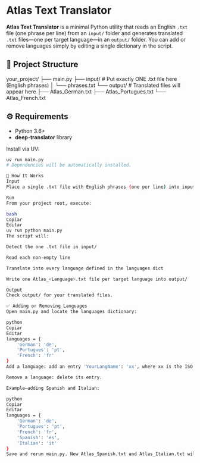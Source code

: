 # Atlas Text Translator

**Atlas Text Translator** is a minimal Python utility that reads an English `.txt` file (one phrase per line) from an `input/` folder and generates translated `.txt` files—one per target language—in an `output/` folder. You can add or remove languages simply by editing a single dictionary in the script.

## 📂 Project Structure

your_project/
├── main.py
├── input/ # Put exactly ONE .txt file here (English phrases)
│ └── phrases.txt
└── output/ # Translated files will appear here
├── Atlas_German.txt
├── Atlas_Portugues.txt
└── Atlas_French.txt


## ⚙️ Requirements

- Python 3.6+
- **deep-translator** library

Install via UV:

```bash
uv run main.py 
# Dependencies will be automatically installed.

🚀 How It Works
Input
Place a single .txt file with English phrases (one per line) into input/.

Run
From your project root, execute:

bash
Copiar
Editar
uv run python main.py
The script will:

Detect the one .txt file in input/

Read each non-empty line

Translate into every language defined in the languages dict

Write one Atlas_<Language>.txt file per target language into output/

Output
Check output/ for your translated files.

✅ Adding or Removing Languages
Open main.py and locate the languages dictionary:

python
Copiar
Editar
languages = {
    'German': 'de',
    'Portugues': 'pt',
    'French': 'fr'
}
Add a language: add an entry 'YourLangName': 'xx', where xx is the ISO 639-1 code.

Remove a language: delete its entry.

Example—adding Spanish and Italian:

python
Copiar
Editar
languages = {
    'German': 'de',
    'Portugues': 'pt',
    'French': 'fr',
    'Spanish': 'es',
    'Italian': 'it'
}
Save and rerun main.py. New Atlas_Spanish.txt and Atlas_Italian.txt will appear in output/.

